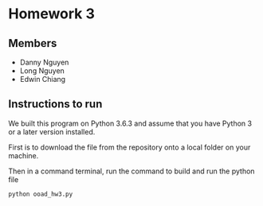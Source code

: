 # Homework 3
## Members

* Danny Nguyen
* Long Nguyen
* Edwin Chiang

## Instructions to run
We built this program on Python 3.6.3 and assume that you have Python 3 or a later version installed.

First is to download the file from the repository onto a local folder on your machine.

Then in a command terminal, run the command to build and run the python file

```
python ooad_hw3.py
```
